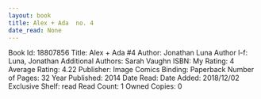 ```yaml
---
layout: book
title: Alex + Ada  no. 4
date_read: None
---
```


Book Id: 18807856
Title: Alex + Ada #4
Author: Jonathan Luna
Author l-f: Luna, Jonathan
Additional Authors: Sarah Vaughn
ISBN: 
My Rating: 4
Average Rating: 4.22
Publisher: Image Comics
Binding: Paperback
Number of Pages: 32
Year Published: 2014
Date Read: 
Date Added: 2018/12/02
Exclusive Shelf: read
Read Count: 1
Owned Copies: 0


